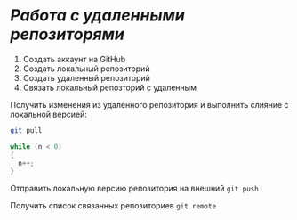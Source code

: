 # *Работа с удаленными репозиторями*

1. Создать аккаунт на GitHub
2. Создать локальный репозиторий
3. Создать удаленный репозиторий
4. Связать локальный репозторий с удаленным


Получить изменения из удаленного репозитория и выполнить  слияние с локальной версией:
```bash
git pull
```
```C#
while (n < 0)
{
  n++;
}
```
Отправить локальную версию репозитория на внешний `git push`

Получить список связанных репозиториев `git remote`
